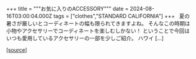 +++
title = """お気に入りのACCESSORY"""
date = 2024-08-16T03:00:04.000Z
tags = ["clothes","STANDARD CALIFORNIA"]
+++
  夏の暑さが厳しいとコーディネートの幅も限られてきますよね。 そんなこの時期は小物やアクセサリーでコーディネートを楽しむしかない！ ということで今回はいつも愛用しているアクセサリーの一部を少しご紹介。 ハワイ \[…\]

[[source]](https://www.standardcalifornia.com/blog/47942.html)
